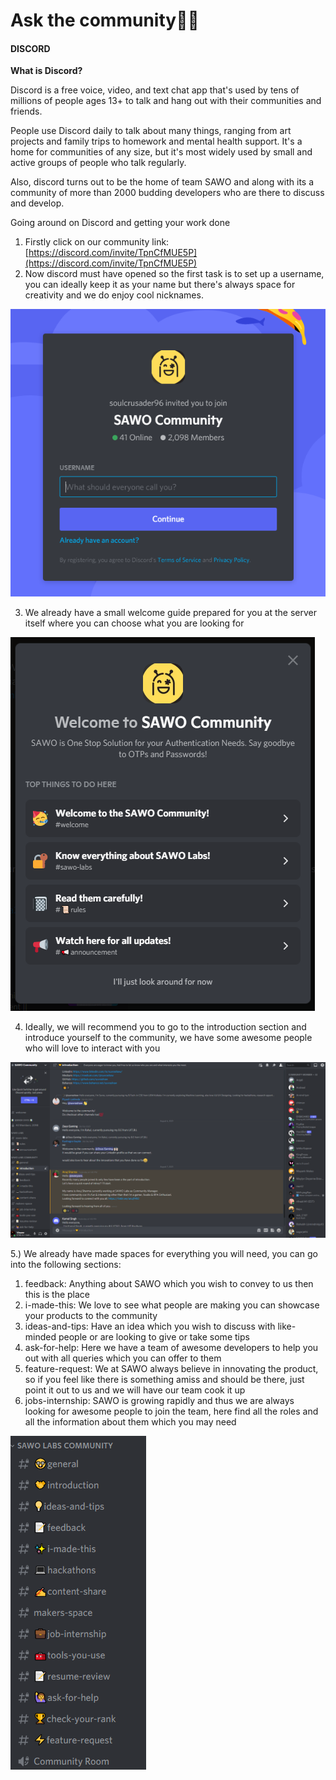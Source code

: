 # Ask the community😮‍💨

#### **DISCORD**

**What is Discord?**

Discord is a free voice, video, and text chat app that's used by tens of millions of people ages 13+ to talk and hang out with their communities and friends.

People use Discord daily to talk about many things, ranging from art projects and family trips to homework and mental health support. It's a home for communities of any size, but it's most widely used by small and active groups of people who talk regularly.

Also, discord turns out to be the home of team SAWO and along with its a community of more than 2000 budding developers who are there to discuss and develop.

Going around on Discord and getting your work done

1. Firstly click on our community link: [https://discord.com/invite/TpnCfMUE5P](https://discord.com/invite/TpnCfMUE5P)
2. Now discord must have opened so the first task is to set up a username, you can ideally keep it as your name but there's always space for creativity and we do enjoy cool nicknames.

![](.gitbook/assets/untitled-5-.png)

3. We already have a small welcome guide prepared for you at the server itself where you can choose what you are looking for

![](.gitbook/assets/untitled-6-.png)

4. Ideally, we will recommend you to go to the introduction section and introduce yourself to the community, we have some awesome people who will love to interact with you

![](.gitbook/assets/untitled-7-.png)

5.\) We already have made spaces for everything you will need, you can go into the following sections:

1. feedback: Anything about SAWO which you wish to convey to us then this is the place
2. i-made-this: We love to see what people are making you can showcase your products to the community
3. ideas-and-tips: Have an idea which you wish to discuss with like-minded people or are looking to give or take some tips
4. ask-for-help: Here we have a team of awesome developers to help you out with all queries which you can offer to them
5. feature-request: We at SAWO always believe in innovating the product, so if you feel like there is something amiss and should be there, just point it out to us and we will have our team cook it up
6. jobs-internship: SAWO is growing rapidly and thus we are always looking for awesome people to join the team, here find all the roles and all the information about them which you may need

![](.gitbook/assets/untitled-8-.png)

